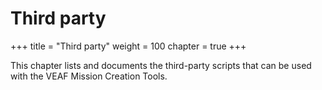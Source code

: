 # Third party

\+++ title = "Third party" weight = 100 chapter = true +++

This chapter lists and documents the third-party scripts that can be used with the VEAF Mission Creation Tools.
